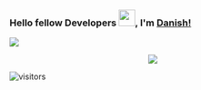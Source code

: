 ### Hello fellow Developers <img src="https://github.com/TheDudeThatCode/TheDudeThatCode/blob/master/Assets/Hi.gif" width="29">, I'm [Danish!](https://bio.link/danishteuku)

![](https://i.ibb.co/72Pg2b3/Danish-Banner.png)

<div align='center'>
  <a href="https://github.com/anuraghazra/github-readme-stats">
    <img  src="https://github-readme-stats.vercel.app/api?username=RKPinata&&show_icons=true&theme=vue-dark"/>
  </a>
</div>

![visitors](https://visitor-badge.laobi.icu/badge?page_id=RKPinata.RKPinata)

<!--
**RKPinata/RKPinata** is a ✨ _special_ ✨ repository because its `README.md` (this file) appears on your GitHub profile.

Here are some ideas to get you started:

- 🔭 I’m currently working on ...
- 🌱 I’m currently learning ...
- 👯 I’m looking to collaborate on ...
- 🤔 I’m looking for help with ...
- 💬 Ask me about ...
- 📫 How to reach me: ...
- 😄 Pronouns: ...
- ⚡ Fun fact: ...
-->
